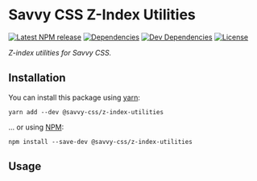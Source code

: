 # Savvy CSS Z-Index Utilities

[![Latest NPM release][npm-badge]][npm-badge-url]
[![Dependencies][dependencies-badge]][dependencies-badge-url]
[![Dev Dependencies][devDependencies-badge]][devDependencies-badge-url]
[![License][license-badge]][license-badge-url]

_Z-index utilities for Savvy CSS._

## Installation

You can install this package using [yarn](https://yarnpkg.com/en/docs/install):

```shell
yarn add --dev @savvy-css/z-index-utilities
```

... or using [NPM](https://docs.npmjs.com/getting-started/installing-node):

```shell
npm install --save-dev @savvy-css/z-index-utilities
```

## Usage


[npm-badge]: https://img.shields.io/npm/v/@savvy-css/z-index-utilities.svg
[npm-badge-url]: https://www.npmjs.com/package/@savvy-css/z-index-utilities
[license-badge]: https://img.shields.io/npm/l/@savvy-css/z-index-utilities.svg
[license-badge-url]: LICENSE
[dependencies-badge]: https://img.shields.io/david/savvy-css/z-index-utilities.svg
[dependencies-badge-url]: https://david-dm.org/savvy-css/z-index-utilities
[devDependencies-badge]: https://img.shields.io/david/dev/savvy-css/z-index-utilities.svg
[devDependencies-badge-url]: https://david-dm.org/savvy-css/z-index-utilities#info=devDependencies

